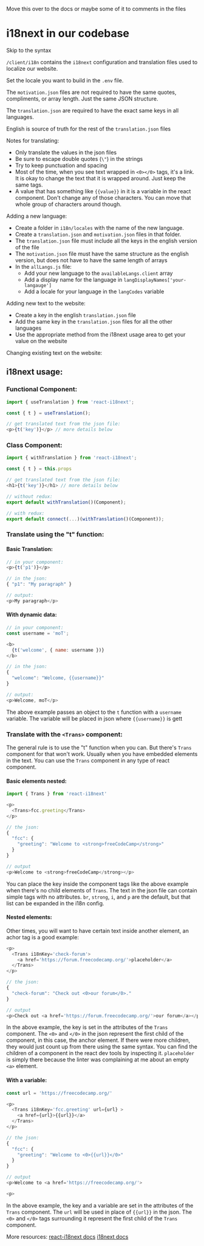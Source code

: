 Move this over to the docs or maybe some of it to comments in the files

# i18next in our codebase

Skip to the syntax

`/client/i18n` contains the `i18next` configuration and translation files used to localize our website.

Set the locale you want to build in the `.env` file.

The `motivation.json` files are not required to have the same quotes, compliments, or array length. Just the same JSON structure.

The `translation.json` are required to have the exact same keys in all languages.


English is source of truth for the rest of the `translation.json` files


Notes for translating:
- Only translate the values in the json files
- Be sure to escape double quotes (`\"`) in the strings
- Try to keep punctuation and spacing
- Most of the time, when you see text wrapped in `<0></0>` tags, it's a link. It is okay to change the text that it is wrapped around. Just keep the same tags.
- A value that has something like `{{value}}` in it is a variable in the react component. Don't change any of those characters. You can move that whole group of characters around though.

Adding a new language:
- Create a folder in `i18n/locales` with the name of the new language.
- Create a `translation.json` and `motivation.json` files in that folder.
- The `translation.json` file must include all the keys in the english version of the file
- The `motivation.json` file must have the same structure as the english version, but does not have to have the same length of arrays
- In the `allLangs.js` file:
  - Add your new language to the `availableLangs.client` array
  - Add a display name for the language in `langDisplayNames['your-langauge']`
  - Add a locale for your language in the `langCodes` variable


Adding new text to the website:
- Create a key in the english `translation.json` file
- Add the same key in the `translation.json` files for all the other languages
- Use the appropriate method from the i18next usage area to get your value on the website

Changing existing text on the website:



## i18next usage:

### Functional Component:
```js
import { useTranslation } from 'react-i18next';

const { t } = useTranslation();

// get translated text from the json file:
<p>{t('key')}</p> // more details below
```

### Class Component:
```js
import { withTranslation } from 'react-i18next';

const { t } = this.props

// get translated text from the json file:
<h1>{t('key')}</h1> // more details below

// without redux:
export default withTranslation()(Component);

// with redux:
export default connect(...)(withTranslation()(Component));
```

### Translate using the "t" function:

#### Basic Translation:
```js
// in your component:
<p>{t('p1')}</p>

// in the json:
{ "p1": "My paragraph" }

// output:
<p>My paragraph</p>
```

#### With dynamic data:
```js
// in your component:
const username = 'moT';

<b>
  {t('welcome', { name: username })}
</b>

// in the json:
{
  "welcome": "Welcome, {{username}}"
}

// output:
<p>Welcome, moT</p>
```

The above example passes an object to the `t` function with a `username` variable. The variable will be placed in json where `{{username}}` is gett

### Translate with the `<Trans>` component:

The general rule is to use the "t" function when you can. But there's `Trans` component for that won't work. Usually when you have embedded elements in the text. You can use the `Trans` component in any type of react component.

#### Basic elements nested:

```js
import { Trans } from 'react-i18next'

<p>
  <Trans>fcc.greeting</Trans>
</p>

// the json:
{ 
  "fcc": {
    "greeting": "Welcome to <strong>freeCodeCamp</strong>"
  }
}

// output
<p>Welcome to <strong>freeCodeCamp</strong></p>
```

You can place the key inside the component tags like the above example when there's no child elements of `Trans`. The text in the json file can contain simple tags with no attributes. `br`, `strong`, `i`, and `p` are the default, but that list can be expanded in the i18n config. 


#### Nested elements:
Other times, you will want to have certain text inside another element, an achor tag is a good example:

```js
<p>
  <Trans i18nKey='check-forum'>
    <a href='https://forum.freecodecamp.org/'>placeholder</a>
  </Trans>
</p>

// the json:
{ 
  "check-forum": "Check out <0>our forum</0>."
}

// output
<p>Check out <a href='https://forum.freecodecamp.org/'>our forum</a></p>
```

In the above example, the key is set in the attributes of the `Trans` component. The `<0>` and `</0>` in the json represent the first child of the component, in this case, the anchor element. If there were more children, they would just count up from there using the same syntax. You can find the children of a component in the react dev tools by inspecting it. `placeholder` is simply there because the linter was complaining at me about an empty `<a>` element.


#### With a variable:
```js
const url = 'https://freecodecamp.org/'

<p>
  <Trans i18nKey='fcc.greeting' url={url} >
    <a href={url}>{{url}}</a>
  </Trans>
</p>

// the json:
{
  "fcc": {
    "greeting": "Welcome to <0>{{url}}</0>"
  }
}

// output
<p>Welcome to <a href='https://freecodecamp.org/'>

<p>
```

In the above example, the key and a variable are set in the attributes of the `Trans` component. The `url` will be used in place of `{{url}}` in the json. The `<0>` and `</0>` tags surrounding it represent the first child of the `Trans` component.

More resources:
[react-i18next docs](https://react.i18next.com/latest/usetranslation-hook)
[i18next docs](https://www.i18next.com/translation-function/essentials)
